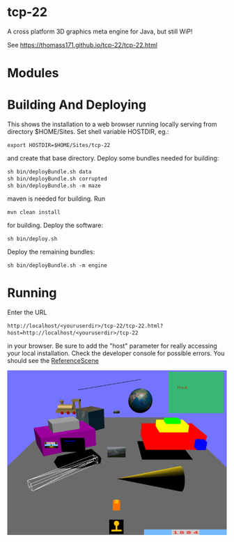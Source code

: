 # tcp-22

A cross platform 3D graphics meta engine for Java, but still WiP!

See https://thomass171.github.io/tcp-22/tcp-22.html

# Modules


# Building And Deploying

This shows the installation to a web browser running locally serving from
directory $HOME/Sites. Set shell variable HOSTDIR, eg.:

```
export HOSTDIR=$HOME/Sites/tcp-22
```
and create that base directory.
Deploy some bundles needed for building:

```
sh bin/deployBundle.sh data
sh bin/deployBundle.sh corrupted
sh bin/deployBundle.sh -m maze
```
maven is needed for building. Run

```
mvn clean install
```

for building.
Deploy the software:

```
sh bin/deploy.sh
```

Deploy the remaining bundles:

```
sh bin/deployBundle.sh -m engine
```

# Running

Enter the URL
```
http://localhost/<youruserdir>/tcp-22/tcp-22.html?host=http://localhost/<youruserdir>/tcp-22
```
in your browser. Be sure to add the "host" parameter for really accessing your local installation.
Check the developer console for possible errors. 
You should see the [ReferenceScene](engine/src/main/java/de/yard/threed/engine/apps/reference/ReferenceScene.java)

![](docs/ReferenceScene-webgl.png)
